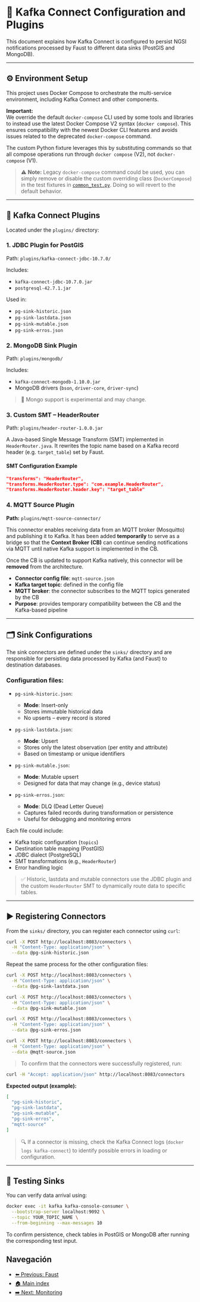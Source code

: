 # 🔄 Kafka Connect Configuration and Plugins

This document explains how Kafka Connect is configured to persist NGSI notifications processed by Faust to different data sinks (PostGIS and MongoDB).

---


## ⚙️ Environment Setup

This project uses Docker Compose to orchestrate the multi-service environment, including Kafka Connect and other components.

**Important:**  
We override the default `docker-compose` CLI used by some tools and libraries to instead use the latest Docker Compose V2 syntax (`docker compose`). This ensures compatibility with the newest Docker CLI features and avoids issues related to the deprecated `docker-compose` command.

The custom Python fixture leverages this by substituting commands so that all compose operations run through `docker compose` (V2), not `docker-compose` (V1).

> ⚠️ **Note:** Legacy `docker-compose` command could be used, you can simply remove or disable the custom overriding class (`DockerCompose`) in the test fixtures in [`common_test.py`](../tests_end2end/functional/common_test.py). Doing so will revert to the default behavior.

---

## 🧩 Kafka Connect Plugins

Located under the `plugins/` directory:

### 1. JDBC Plugin for PostGIS

Path: `plugins/kafka-connect-jdbc-10.7.0/`

Includes:

- `kafka-connect-jdbc-10.7.0.jar`
- `postgresql-42.7.1.jar`

Used in:
- `pg-sink-historic.json`
- `pg-sink-lastdata.json`
- `pg-sink-mutable.json`
- `pg-sink-erros.json`

### 2. MongoDB Sink Plugin

Path: `plugins/mongodb/`

Includes:

- `kafka-connect-mongodb-1.10.0.jar`
- MongoDB drivers (`bson`, `driver-core`, `driver-sync`)

> 🚧 Mongo support is experimental and may change.

### 3. Custom SMT – HeaderRouter

Path: `plugins/header-router-1.0.0.jar`

A Java-based Single Message Transform (SMT) implemented in `HeaderRouter.java`. It rewrites the topic name based on a Kafka record header (e.g. `target_table`) set by Faust.

#### SMT Configuration Example

```json
"transforms": "HeaderRouter",
"transforms.HeaderRouter.type": "com.example.HeaderRouter",
"transforms.HeaderRouter.header.key": "target_table"
```

### 4. MQTT Source Plugin

**Path:** `plugins/mqtt-source-connector/`

This connector enables receiving data from an MQTT broker (Mosquitto) and publishing it to Kafka. It has been added **temporarily** to serve as a bridge so that the **Context Broker (CB)** can continue sending notifications via MQTT until native Kafka support is implemented in the CB.

Once the CB is updated to support Kafka natively, this connector will be **removed** from the architecture.

- **Connector config file**: `mqtt-source.json`
- **Kafka target topic**: defined in the config file
- **MQTT broker**: the connector subscribes to the MQTT topics generated by the CB
- **Purpose**: provides temporary compatibility between the CB and the Kafka-based pipeline

---

## 🗂️ Sink Configurations

The sink connectors are defined under the `sinks/` directory and are responsible for persisting data processed by Kafka (and Faust) to destination databases.

### Configuration files:

- `pg-sink-historic.json`:  
  - **Mode**: Insert-only  
  - Stores immutable historical data  
  - No upserts – every record is stored

- `pg-sink-lastdata.json`:  
  - **Mode**: Upsert  
  - Stores only the latest observation (per entity and attribute)  
  - Based on timestamp or unique identifiers

- `pg-sink-mutable.json`:  
  - **Mode**: Mutable upsert  
  - Designed for data that may change (e.g., device status)

- `pg-sink-erros.json`:  
  - **Mode**: DLQ (Dead Letter Queue)  
  - Captures failed records during transformation or persistence  
  - Useful for debugging and monitoring errors

Each file could include:
- Kafka topic configuration (`topics`)
- Destination table mapping (PostGIS)
- JDBC dialect (PostgreSQL)
- SMT transformations (e.g., `HeaderRouter`)
- Error handling logic

> ✅ Historic, lastdata and mutable connectors use the JDBC plugin and the custom `HeaderRouter` SMT to dynamically route data to specific tables.

---

## ▶️ Registering Connectors

From the `sinks/` directory, you can register each connector using `curl`:

```bash
curl -X POST http://localhost:8083/connectors \
  -H "Content-Type: application/json" \
  --data @pg-sink-historic.json
```

Repeat the same process for the other configuration files:

```bash
curl -X POST http://localhost:8083/connectors \
  -H "Content-Type: application/json" \
  --data @pg-sink-lastdata.json

curl -X POST http://localhost:8083/connectors \
  -H "Content-Type: application/json" \
  --data @pg-sink-mutable.json

curl -X POST http://localhost:8083/connectors \
  -H "Content-Type: application/json" \
  --data @pg-sink-erros.json

curl -X POST http://localhost:8083/connectors \
  -H "Content-Type: application/json" \
  --data @mqtt-source.json
```

> To confirm that the connectors were successfully registered, run:

```bash
curl -H "Accept: application/json" http://localhost:8083/connectors
```

**Expected output (example):**

```json
[
  "pg-sink-historic",
  "pg-sink-lastdata",
  "pg-sink-mutable",
  "pg-sink-erros",
  "mqtt-source"
]
```

> 🔍 If a connector is missing, check the Kafka Connect logs (`docker logs kafka-connect`) to identify possible errors in loading or configuration.

---

## 🧪 Testing Sinks

You can verify data arrival using:

```bash
docker exec -it kafka kafka-console-consumer \
  --bootstrap-server localhost:9092 \
  --topic YOUR_TOPIC_NAME \
  --from-beginning --max-messages 10
```

To confirm persistence, check tables in PostGIS or MongoDB after running the corresponding test input.

## Navegación

- [⬅️ Previous: Faust](/doc/05_faust.md)
- [🏠 Main index](../README.md#documentation)
- [➡️ Next: Monitoring](/doc/07_monitoring.md)
